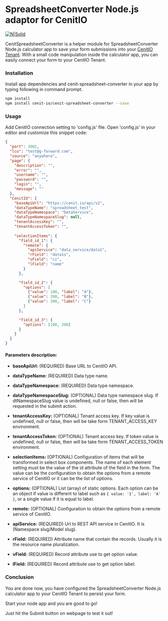 # SpreadsheetConverter Node.js adaptor for CenitIO

[![N|Solid](http://www.spreadsheetconverter.com/wp-content/uploads/2013/08/logo.png)](http://www.spreadsheetconverter.com)

CenitSpreadsheetConverter is a helper module for SpreadsheetConverter Node.js calculator app to save your form submissions into 
your [CenitIO Tenant](https://cenit.io/). With a small code manipulation inside the calculator app, you can easily connect 
your form to your CenitIO Tenant.

### Installation

Install app dependencies and cenit-spreadsheet-converter in your app by typing following in command prompt.

```sh
npm install
npm install cenit-io/cenit-spreadsheet-converter --save
```

### Usage

Add CenitIO connection setting to 'config.js' file. Open 'config.js' in your editor and customize this snippet code:

```json
{
  "port": 3002,
  "lcu": "test@g-forward.com",
  "source": "anywhere",
  "page": {
    "description": "",
    "error": "",
    "username": "",
    "password": "",
    "login": "",
    "message": ""
  },
  "CenitIO": {
    "baseApiUrl": "https://cenit.io/api/v2",
    "dataTypeName": "spreadsheet_test",
    "dataTypeNamespace": "DataService",
    "dataTypeNamespaceSlug": null,
    "tenantAccessKey": "",
    "tenantAccessToken": "",
    
    "selectionItems": {
      "field_id_1": {
        "remote": {
          "apiService": "data_service/data1",
          "rField": "data1s",
          "vField": "ci",
          "lField": "name"
        }
      },

      "field_id_2": {
        "options": [
          {"value": 100, "label": "A"},
          {"value": 200, "label": "B"},
          {"value": 300, "label": "C"}
        ]
      },

      "field_id_3": {
        "options": [100, 200]
      }
    }
  }
}
```

#### Parameters description:

* **baseApiUrl:**             (REQUIRED) Base URL to CenitIO API.
* **dataTypeName:**           (REQUIRED) Data type name.
* **dataTypeNamespace:**      (REQUIRED) Data type namespace.
* **dataTypeNamespaceSlug:**  (OPTIONAL) Data type namespace slug. If dtNamespaceSlug value is undefined, null or false, 
                                         then will be requested in the submit action.
                                         
* **tenantAccessKey:**        (OPTIONAL) Tenant access key. If key value is undefined, null or false, then will be 
                                         take form TENANT_ACCESS_KEY environment.
                                         
* **tenantAccessToken:**      (OPTIONAL) Tenant access key. If token value is undefined, null or false, then will be 
                                         take form TENANT_ACCESS_TOKEN environment.
                                  
* **selectionItems:**   (OPTIONAL) Configuration of items that will be transformed in select box components. The name of 
                                   each element setting must be the value of the id attribute of the field in the form.
                                   The value can be the configuration to obtain the options from a remote service of 
                                   CenitIO or it can be the list of options.
                                   
* **options:**          (OPTIONAL) List (array) of static options. Each option can be an object if value is different to 
                                   label such as ``{ value: '1', label: 'A' }``, or a single value if it is equal to label.
                                   
* **remote:**           (OPTIONAL) Configuration to obtain the options from a remote service of CenitIO.

* **apiService:**       (REQUIRED) Url to REST API service in CenitIO. It is (Namespace slug/Model slug).
* **rField:**           (REQUIRED) Attribute name that contain the records. Usually it is the resource name pluralization.
* **vField:**           (REQUIRED) Record attribute use to get option value.
* **lField:**           (REQUIRED) Record attribute use to get option label.
                             
                             
### Conclusion

You are done now, you have configured the SpreadsheetConverter Node.js calculator app to your CenitIO Tenant to persist your form.

Start your node app and you are good to go!

Just hit the Submit button on webpage to test it out!
